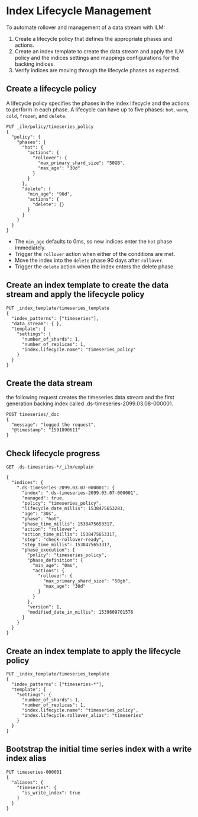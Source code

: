 # Index Lifecycle Management

To automate rollover and management of a data stream with ILM:

1. Create a lifecycle policy that defines the appropriate phases and actions.
2. Create an index template to create the data stream and apply the ILM policy and the indices settings and mappings configurations for the backing indices.
3. Verify indices are moving through the lifecycle phases as expected.

## Create a lifecycle policy

A lifecycle policy specifies the phases in the index lifecycle and the actions to perform in each phase. A lifecycle can have up to five phases: `hot`, `warm`, `cold`, `frozen`, and `delete`.

```http
PUT _ilm/policy/timeseries_policy
{
  "policy": {
    "phases": {
      "hot": {
        "actions": {
          "rollover": {
            "max_primary_shard_size": "50GB",
            "max_age": "30d"
          }
        }
      },
      "delete": {
        "min_age": "90d",
        "actions": {
          "delete": {}
        }
      }
    }
  }
}
```

- The `min_age` defaults to 0ms, so new indices enter the `hot` phase immediately.
- Trigger the `rollover` action when either of the conditions are met.
- Move the index into the `delete` phase 90 days after `rollover`.
- Trigger the `delete` action when the index enters the delete phase.

## Create an index template to create the data stream and apply the lifecycle policy

```http
PUT _index_template/timeseries_template
{
  "index_patterns": ["timeseries"],
  "data_stream": { },
  "template": {
    "settings": {
      "number_of_shards": 1,
      "number_of_replicas": 1,
      "index.lifecycle.name": "timeseries_policy"
    }
  }
}
```

## Create the data stream

the following request creates the timeseries data stream and the first generation backing index called .ds-timeseries-2099.03.08-000001.

```http
POST timeseries/_doc
{
  "message": "logged the request",
  "@timestamp": "1591890611"
}
```

## Check lifecycle progress

```http
GET .ds-timeseries-*/_ilm/explain

{
  "indices": {
    ".ds-timeseries-2099.03.07-000001": {
      "index": ".ds-timeseries-2099.03.07-000001",
      "managed": true,
      "policy": "timeseries_policy",
      "lifecycle_date_millis": 1538475653281,
      "age": "30s",
      "phase": "hot",
      "phase_time_millis": 1538475653317,
      "action": "rollover",
      "action_time_millis": 1538475653317,
      "step": "check-rollover-ready",
      "step_time_millis": 1538475653317,
      "phase_execution": {
        "policy": "timeseries_policy",
        "phase_definition": {
          "min_age": "0ms",
          "actions": {
            "rollover": {
              "max_primary_shard_size": "50gb",
              "max_age": "30d"
            }
          }
        },
        "version": 1,
        "modified_date_in_millis": 1539609701576
      }
    }
  }
}
```

## Create an index template to apply the lifecycle policy

```http
PUT _index_template/timeseries_template
{
  "index_patterns": ["timeseries-*"],
  "template": {
    "settings": {
      "number_of_shards": 1,
      "number_of_replicas": 1,
      "index.lifecycle.name": "timeseries_policy",
      "index.lifecycle.rollover_alias": "timeseries"
    }
  }
}
```

## Bootstrap the initial time series index with a write index alias

```http
PUT timeseries-000001
{
  "aliases": {
    "timeseries": {
      "is_write_index": true
    }
  }
}
```
